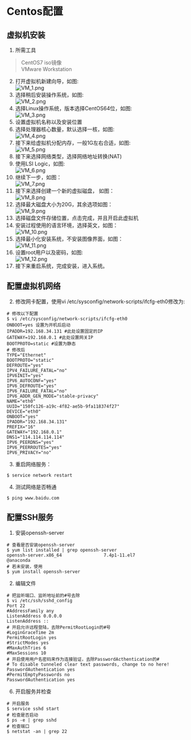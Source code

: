 # Centos配置

## 虚拟机安装
1. 所需工具
> CentOS7 iso镜像  
> VMware Workstation  

2. 打开虚拟机新建向导，如图:  
![VM_1.png](picture/VM_1.png)
3. 选择稍后安装操作系统，如图:  
![VM_2.png](picture/VM_2.png)
4. 选择Linux操作系统，版本选择CentOS64位，如图:  
![VM_3.png](picture/VM_3.png)  
5. 设置虚拟机名称以及安装位置
6. 选择处理器核心数量，默认选择一核，如图:  
![VM_4.png](picture/VM_4.png)  
7. 接下来给虚拟机分配内存，一般1G左右合适，如图:  
![VM_5.png](picture/VM_5.png)  
8. 接下来选择网络类型，选择网络地址转换(NAT)
9. 使用LSI Logic，如图:  
![VM_6.png](picture/VM_6.png)  
10. 继续下一步，如图：  
![VM_7.png](picture/VM_7.png)  
11. 接下来选择创建一个新的虚拟磁盘， 如图：  
![VM_8.png](picture/VM_8.png)
12. 选择最大磁盘大小为20G，其余选项如图：  
![VM_9.png](picture/VM_9.png)
13. 选择磁盘文件存储位置，点击完成，并且开启此虚拟机
14. 安装过程使用的语言环境，选择英文，如图：  
![VM_10.png](picture/VM_10.png)
15. 选择最小化安装系统，不安装图像界面，如图：  
![VM_11.png](picture/VM_11.png)
16. 设置root用户以及密码，如图:  
![VM_12.png](picture/VM_12.png)
17. 接下来重启系统，完成安装，进入系统。  


## 配置虚拟机网络
2. 修改网卡配置，使用vi /etc/sysconfig/network-scripts/ifcfg-eth0修改为:
```
# 修改以下配置
$ vi /etc/sysconfig/network-scripts/ifcfg-eth0
ONBOOT=yes 设置为开机后启动
IPADDR=192.168.34.131 #此处设置固定的IP 
GATEWAY=192.168.0.1 #此处设置网关IP 
BOOTPROTO=static #设置为静态
# 修改后
TYPE="Ethernet"
BOOTPROTO="static"
DEFROUTE="yes"
IPV4_FAILURE_FATAL="no"
IPV6INIT="yes"
IPV6_AUTOCONF="yes"
IPV6_DEFROUTE="yes"
IPV6_FAILURE_FATAL="no"
IPV6_ADDR_GEN_MODE="stable-privacy"
NAME="eth0"
UUID="150fc126-a19c-4f82-ae5b-9fa118374f27"
DEVICE="eth0"
ONBOOT="yes"
IPADDR="192.168.34.131"
PREFIX="16"
GATEWAY="192.168.0.1"
DNS1="114.114.114.114"
IPV6_PEERDNS="yes"
IPV6_PEERROUTES="yes"
IPV6_PRIVACY="no"

```

3. 重启网络服务：
```
$ service network restart
```
  
4. 测试网络是否畅通
```
$ ping www.baidu.com 
```


## 配置SSH服务  
1. 安装openssh-server
```
# 查看是否安装openssh-server
$ yum list installed | grep openssh-server
openssh-server.x86_64                7.4p1-11.el7                   @anaconda 
# 若未安装，使用
$ yum install openssh-server
```
2. 编辑文件
```
# 把监听端口、监听地址前的#号去除
$ vi /etc/ssh/sshd_config
Port 22
#AddressFamily any
ListenAddress 0.0.0.0
ListenAddress ::
# 开启允许远程登陆，去除PermitRootLogin的#号
#LoginGraceTime 2m
PermitRootLogin yes
#StrictModes yes
#MaxAuthTries 6
#MaxSessions 10
# 开启使用用户名密码来作为连接验证，去除PasswordActhentication的#
# To disable tunneled clear text passwords, change to no here!
PasswordAuthentication yes
#PermitEmptyPasswords no
PasswordAuthentication yes
```
6. 开启服务并检查
```
# 开启服务
$ service sshd start
# 检查是否启动
$ ps -e | grep sshd 
# 检查端口
$ netstat -an | grep 22
```
